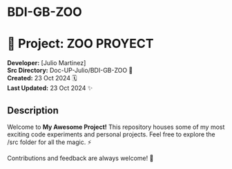 # BDI-GB-ZOO
# 🚀 Project: **ZOO PROYECT**

**Developer:** [Julio Martinez]  
**Src Directory:** Doc-UP-Julio/BDI-GB-ZOO 📂  
**Created:** 23 Oct 2024 🗓️  
**Last Updated:** 23 Oct 2024 ✨  

## Description
Welcome to **My Awesome Project!** This repository houses some of my most exciting code experiments and personal projects. Feel free to explore the /src folder for all the magic. ⚡

Contributions and feedback are always welcome! 🙌